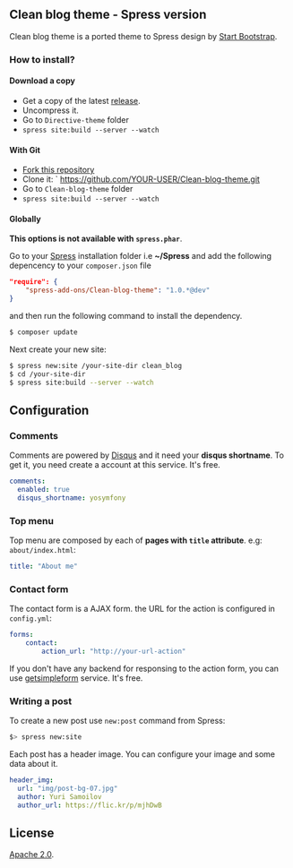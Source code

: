 ## Clean blog theme - Spress version

Clean blog theme is a ported theme to Spress design by [Start Bootstrap](http://startbootstrap.com/).

### How to install?

#### Download a copy

* Get a copy of the latest [release](https://github.com/spress-add-ons/Clean-blog-theme/releases).
* Uncompress it.
* Go to `Directive-theme` folder
* `spress site:build --server --watch`

#### With Git

* [Fork this repository](https://github.com/spress-add-ons/Clean-blog-theme/fork)
* Clone it: ` https://github.com/YOUR-USER/Clean-blog-theme.git
* Go to `Clean-blog-theme` folder
* `spress site:build --server --watch`

#### Globally

**This options is not available with `spress.phar`**.

Go to your [Spress](http://spress.yosymfony.com/) installation folder i.e  **~/Spress** and add the following depencency to your `composer.json` file 

```json
"require": {
    "spress-add-ons/Clean-blog-theme": "1.0.*@dev"
}
```

and then run the following command to install the dependency.

```bash
$ composer update
```

Next create your new site:

```bash
$ spress new:site /your-site-dir clean_blog
$ cd /your-site-dir
$ spress site:build --server --watch
```

## Configuration

### Comments

Comments are powered by [Disqus](disqus.com) and it need your 
**disqus shortname**. To get it, you need create a account at this service.
It's free.

```yaml
comments:
  enabled: true
  disqus_shortname: yosymfony
```

### Top menu

Top menu are composed by each of **pages with `title` attribute**. e.g: `about/index.html`:

```yaml
title: "About me"
```

### Contact form

The contact form is a AJAX form. the URL for the action is configured in `config.yml`:

```yaml
forms:
    contact:
        action_url: "http://your-url-action"
```

If you don't have any backend for responsing to the action form, you can use
[getsimpleform](https://getsimpleform.com/) service. It's free.

### Writing a post

To create a new post use `new:post` command from Spress:

```bash
$> spress new:site
```

Each post has a header image. You can configure your image and some data about it.

```yaml
header_img:
  url: "img/post-bg-07.jpg"
  author: Yuri Samoilov
  author_url: https://flic.kr/p/mjhDwB
```

## License

[Apache 2.0](http://www.apache.org/licenses/LICENSE-2.0).
